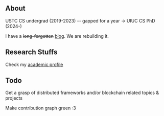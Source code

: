 ## About

USTC CS undergrad (2019-2023) -- gapped for a year -> UIUC CS PhD (2024-)

I have a <s>long-forgotten</s> [blog](https://c-j.dev). We are rebuilding it.

## Research Stuffs

Check my [academic profile](https://cathy-cai.page)

## Todo

Get a grasp of distributed frameworks and/or blockchain related topics & projects

Make contribution graph green :3
